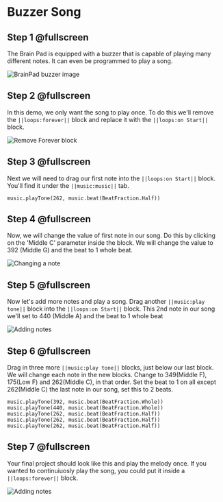 # Buzzer Song

## Step 1 @fullscreen

The Brain Pad is equipped with a buzzer that is capable of playing many different notes. It can even be programmed to play a song. 
 
![BrainPad buzzer image](/images/buzzer.jpg)


## Step 2 @fullscreen
In this demo, we only want the song to play once. To do this we'll remove the ``||loops:forever||`` block and replace it with the ``||loops:on Start||`` block.

![Remove Forever block](/images/swapForeverBlockwithOnstart.gif)

## Step 3 @fullscreen

Next we will need to drag our first note into the ``||loops:on Start||`` block. You'll find it under the ``||music:music||`` tab. 

```block
music.playTone(262, music.beat(BeatFraction.Half))
```

## Step 4 @fullscreen
Now, we will change the value of first note in our song. Do this by clicking on the 'Middle C' parameter inside the block. We will change the value to 392 (Middle G) and the beat to 1 whole beat. 

![Changing a note](/images/changeNote.gif)

## Step 5 @fullscreen
Now let's add more notes and play a song. Drag another ``||music:play tone||`` block into the ``||loops:on Start||`` block. This 2nd note in our song we'll set to 440 (Middle A) and the beat to 1 whole beat

![Adding notes](/images/addingNotes.gif)

## Step 6 @fullscreen 
Drag in three more ``||music:play tone||`` blocks, just below our last block. We will change each note in the new blocks. Change to 349(Middle F), 175(Low F) and 262(Middle C), in that order. Set the beat to 1 on all except 262(Middle C) the last note in our song, set this to 2 beats.
 
```block
music.playTone(392, music.beat(BeatFraction.Whole))
music.playTone(440, music.beat(BeatFraction.Whole))
music.playTone(262, music.beat(BeatFraction.Half))
music.playTone(262, music.beat(BeatFraction.Half))
music.playTone(262, music.beat(BeatFraction.Half))
```

## Step 7 @fullscreen 
Your final project should look like this and play the melody once. If you wanted to continuiuosly play the song, you could put it inside a ``||loops:forever||`` block.

![Adding notes](/images/finalSong.jpg)